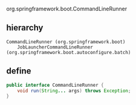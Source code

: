 org.springframework.boot.CommandLineRunner
## hierarchy
```
CommandLineRunner (org.springframework.boot)
    JobLauncherCommandLineRunner (org.springframework.boot.autoconfigure.batch)
```
## define
```java
public interface CommandLineRunner {
	void run(String... args) throws Exception;
}
```